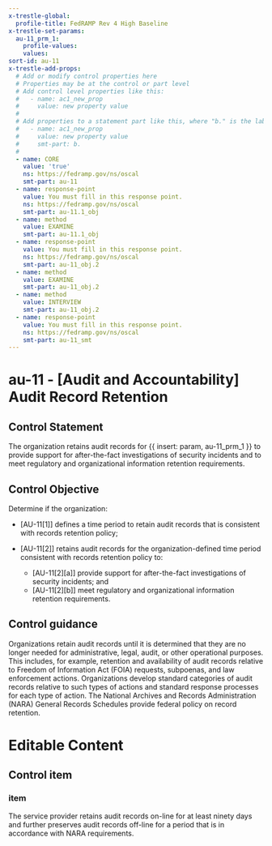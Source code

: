 ```yaml
---
x-trestle-global:
  profile-title: FedRAMP Rev 4 High Baseline
x-trestle-set-params:
  au-11_prm_1:
    profile-values:
    values:
sort-id: au-11
x-trestle-add-props:
  # Add or modify control properties here
  # Properties may be at the control or part level
  # Add control level properties like this:
  #   - name: ac1_new_prop
  #     value: new property value
  #
  # Add properties to a statement part like this, where "b." is the label of the target statement part
  #   - name: ac1_new_prop
  #     value: new property value
  #     smt-part: b.
  #
  - name: CORE
    value: 'true'
    ns: https://fedramp.gov/ns/oscal
    smt-part: au-11
  - name: response-point
    value: You must fill in this response point.
    ns: https://fedramp.gov/ns/oscal
    smt-part: au-11.1_obj
  - name: method
    value: EXAMINE
    smt-part: au-11.1_obj
  - name: response-point
    value: You must fill in this response point.
    ns: https://fedramp.gov/ns/oscal
    smt-part: au-11_obj.2
  - name: method
    value: EXAMINE
    smt-part: au-11_obj.2
  - name: method
    value: INTERVIEW
    smt-part: au-11_obj.2
  - name: response-point
    value: You must fill in this response point.
    ns: https://fedramp.gov/ns/oscal
    smt-part: au-11_smt
---
```


# au-11 - \[Audit and Accountability\] Audit Record Retention

## Control Statement

The organization retains audit records for {{ insert: param, au-11_prm_1 }} to provide support for after-the-fact investigations of security incidents and to meet regulatory and organizational information retention requirements.

## Control Objective

Determine if the organization:

- \[AU-11[1]\] defines a time period to retain audit records that is consistent with records retention policy;

- \[AU-11[2]\] retains audit records for the organization-defined time period consistent with records retention policy to:

  - \[AU-11[2][a]\] provide support for after-the-fact investigations of security incidents; and
  - \[AU-11[2][b]\] meet regulatory and organizational information retention requirements.

## Control guidance

Organizations retain audit records until it is determined that they are no longer needed for administrative, legal, audit, or other operational purposes. This includes, for example, retention and availability of audit records relative to Freedom of Information Act (FOIA) requests, subpoenas, and law enforcement actions. Organizations develop standard categories of audit records relative to such types of actions and standard response processes for each type of action. The National Archives and Records Administration (NARA) General Records Schedules provide federal policy on record retention.

# Editable Content

<!-- Make additions and edits below -->
<!-- The above represents the contents of the control as received by the profile, prior to additions. -->
<!-- If the profile makes additions to the control, they will appear below. -->
<!-- The above markdown may not be edited but you may edit the content below, and/or introduce new additions to be made by the profile. -->
<!-- If there is a yaml header at the top, parameter values may be edited. Use --set-parameters to incorporate the changes during assembly. -->
<!-- The content here will then replace what is in the profile for this control, after running profile-assemble. -->
<!-- The added parts in the profile for this control are below.  You may edit them and/or add new ones. -->
<!-- Each addition must have a heading either of the form ## Control my_addition_name -->
<!-- or ## Part a. (where the a. refers to one of the control statement labels.) -->
<!-- "## Control" parts are new parts added after the statement part. -->
<!-- "## Part" parts are new parts added into the top-level statement part with that label. -->
<!-- Subparts may be added with nested hash levels of the form ### My Subpart Name -->
<!-- underneath the parent ## Control or ## Part being added -->
<!-- See https://ibm.github.io/compliance-trestle/tutorials/ssp_profile_catalog_authoring/ssp_profile_catalog_authoring for guidance. -->

## Control item

### item

The service provider retains audit records on-line for at least ninety days and further preserves audit records off-line for a period that is in accordance with NARA requirements.
